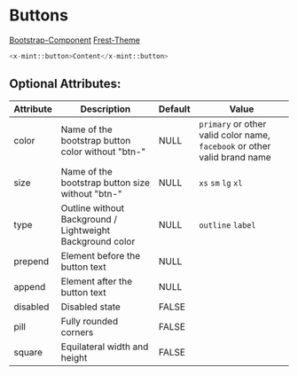 # Buttons
[Bootstrap-Component](https://getbootstrap.com/docs/5.0/components/buttons/)
[Frest-Theme](https://demos.pixinvent.com/frest-html-admin-template/html/vertical-menu-template-bordered/ui-buttons.html)

```php
<x-mint::button>Content</x-mint::button>
```

## Optional Attributes:

| Attribute | Description                                               | Default | Value                                                                     |
|-----------|-----------------------------------------------------------|---------|---------------------------------------------------------------------------|
| color     | Name of the bootstrap button color without "btn-"         | NULL    | `primary` or other valid color name, `facebook` or other valid brand name |
| size      | Name of the bootstrap button size without "btn-"          | NULL    | `xs` `sm` `lg` `xl`                                                       |
| type      | Outline without Background / Lightweight Background color | NULL    | `outline` `label`                                                         |
| prepend   | Element before the button text                            | NULL    |                                                                           |
| append    | Element after the button text                             | NULL    |                                                                           |
| disabled  | Disabled state                                            | FALSE   |                                                                           |
| pill      | Fully rounded corners                                     | FALSE   |                                                                           |
| square    | Equilateral width and height                              | FALSE   |                                                                           |

